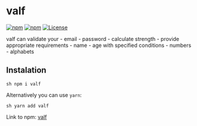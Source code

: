 # valf

[![npm](https://img.shields.io/npm/l/hooked-react-stopwatch.svg)](https://www.npmjs.com/package/searchl)
[![npm](https://img.shields.io/bundlephobia/min/use-open-window)](https://www.npmjs.com/package/searchl)
[![License](https://img.shields.io/npm/v/password-strength-score.svg)](https://github.com/dev-langesh/searchl/blob/master/LICENSE)

valf can validate your - email - password - calculate strength - provide appropriate requirements - name - age with specified conditions - numbers - alphabets

## Instalation

`sh npm i valf `

Alternatively you can use `yarn`:

`sh yarn add valf `

Link to npm: [valf](http://npmjs.com/package/searchl)
